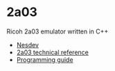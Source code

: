 # 2a03

Ricoh 2a03 emulator written in C++

- [Nesdev](http://wiki.nesdev.com/w/index.php/Nesdev#NES)
- [2a03 technical reference](http://nesdev.com/2A03%20technical%20reference.txt)
- [Programming guide](http://wiki.nesdev.com/w/index.php/Programming_guide)